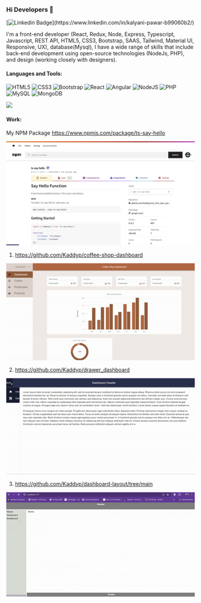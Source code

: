 ### Hi Developers 💖


[![Linkedin Badge](https://img.shields.io/badge/-Kalyani-blue?style=flat-square&logo=Linkedin&logoColor=white&link=[https://www.linkedin.com/in/himanshi-sharma-48236421b/](https://www.linkedin.com/in/kalyani-pawar-b99060b2/))](https://www.linkedin.com/in/kalyani-pawar-b99060b2/)

I'm a front-end developer (React, Redux, Node, Express, Typescript, Javascript, REST API, HTML5, CSS3, Bootstrap, SAAS, Tailwind, Material UI, Responsive, UX), database(Mysql), 
I have a wide range of skills that include back-end development using open-source technologies (NodeJs, PHP), and design (working closely with designers).



<div>
  <h4>Languages and Tools:</h4>
</div>

<img alt="HTML5" src="https://img.shields.io/badge/html5-%23E34F26.svg?style=flat-square&logo=html5&logoColor=white"/> <img alt="CSS3" src="https://img.shields.io/badge/css3-%231572B6.svg?style=flat-square&logo=css3&logoColor=white"/> <img alt="Bootstrap" src="https://img.shields.io/badge/bootstrap-%23563D7C.svg?style=flat-square&logo=bootstrap&logoColor=white"/> <img alt="React" src="https://img.shields.io/badge/react-%2320232a.svg?style=flat-square&logo=react&logoColor=%2361DAFB"/> <img alt="Angular" src="https://img.shields.io/badge/angular-%23DD0031.svg?flat-square&logo=angular&logoColor=white"/> <img alt="NodeJS" src="https://img.shields.io/badge/node.js-%2343853D.svg?style=flat-square&logo=node-dot-js&logoColor=white"/> <img alt="PHP" src="https://img.shields.io/badge/php-%23777BB4.svg?style=flat-square&logo=php&logoColor=white"/>  <img alt="MySQL" src="https://img.shields.io/badge/mysql-%2300f.svg?style=flat-square&logo=mysql&logoColor=white"/> <img alt="MongoDB" src ="https://img.shields.io/badge/MongoDB-%234ea94b.svg?style=flat-square&logo=mongodb&logoColor=white"/>


![](https://activity-graph.herokuapp.com/graph?username=Kalyani&theme=react-dark&area=true)
<!--

Here are some ideas to get you started:

- 🔭 I’m currently working on ...
- 🌱 I’m currently learning ...
- 👯 I’m looking to collaborate on ...
- 🤔 I’m looking for help with ...
- 💬 Ask me about ...
- 📫 How to reach me: ...
- 😄 Pronouns: ...
- ⚡ Fun fact: .....

-->

<div>
  <h4>Work:</h4>
</div>

My NPM Package
https://www.npmjs.com/package/ts-say-hello
   
![demo](https://github.com/Kaddyp/my_first_npm_package/blob/main/image-1.png) 

1. https://github.com/Kaddyp/coffee-shop-dashboard
   
![demo](https://github.com/Kaddyp/coffee-shop-dashboard/blob/main/Video4.gif) 

2. https://github.com/Kaddyp/drawer_dashboard
   
![demo](https://github.com/Kaddyp/drawer_dashboard/blob/main/Video.gif) 

3. https://github.com/Kaddyp/dashboard-layout/tree/main
   
![demo](https://github.com/Kaddyp/dashboard-layout/blob/main/Video.gif)



